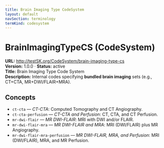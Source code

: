 ```yaml
---
title: Brain Imaging Type CodeSystem
layout: default
navSection: terminology
termKind: codesystem
---
```


# BrainImagingTypeCS (CodeSystem)

**URL:** http://testSK.org/CodeSystem/brain-imaging-type-cs  
**Version:** 1.0.0 · **Status:** active  
**Title:** Brain Imaging Type Code System  
**Description:** Internal codes specifying **bundled brain imaging** sets (e.g., CT+CTA, MR+DWI/FLAIR+MRA).

## Concepts
- `ct-cta` — *CT-CTA*: Computed Tomography and CT Angiography.  
- `ct-cta-perfusion` — *CT-CTA and Perfusion*: CT, CTA, and CT Perfusion.  
- `mr-dwi-flair` — *MR DWI-FLAIR*: MRI with DWI and/or FLAIR.  
- `mr-dwi-flair-mra` — *MR DWI-FLAIR and MRA*: MRI (DWI/FLAIR) plus MR Angiography.  
- `mr-dwi-flair-mra-perfusion` — *MR DWI-FLAIR, MRA, and Perfusion*: MRI (DWI/FLAIR), MRA, and MR Perfusion.
